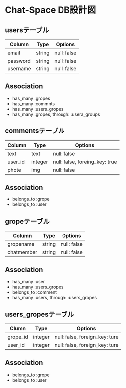 # Chat-Space DB設計図
## usersテーブル
|Column|Type|Options|
|------|----|-------|
|email|string|null: false|
|password|string|null: false|
|username|string|null: false|
## Association
- has_many :gropes
- has_many :commnts
- has_many :users_gropes
- has_many :gropes, through: :usera_groups

## commentsテーブル
|Column|Type|Options|
|------|----|-------|
|text|text|null: false|
|user_id|integer|null: false, foreing_key: true|
|phote|img|null: false|
## Association
- belongs_to :grope
- belongs_to :user

## gropeテーブル
|Column|Type|Options|
|------|----|-------|
|gropename|string|null: false|
|chatmember|string|null: false|
## Association
- has_many :user
- has_many :users_gropes
- belongs_to :comment
- has_many :users, through: :users_gropes

## users_gropesテーブル
|Clumn|Type|Options|
|-----|----|-------|
|grope_id|integer|null: false, foreign_key: ture|
|user_id|integer|null: false, foreign_key: ture|
## Association
- belongs_to :grope
- belongs_to :user